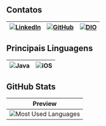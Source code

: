 
## Contatos

[![LinkedIn](https://img.shields.io/badge/LinkedIn-000?style=for-the-badge&logo=linkedin&logoColor=white&color=000)](https://www.linkedin.com/in/renilson-s-174406125/) | [![GitHub](https://img.shields.io/badge/GitHub-000?style=for-the-badge&logo=github&logoColor=white&color=000)](https://github.com/RenilsonSantana) | [![DIO](https://img.shields.io/badge/DIO-000?style=for-the-badge&logo=gitbook&logoColor=white&color=000)](https://web.dio.me/users/renilson_bmn)
---| --- | --- |

## Principais Linguagens

![Java](https://img.shields.io/badge/java-%23ED8B00.svg?style=for-the-badge&logo=openjdk&logoColor=white&color=000) | ![iOS](https://img.shields.io/badge/iOS-000000?style=for-the-badge&logo=ios&logoColor=white) |
--- | --- |

## GitHub Stats

| Preview |
|:-------:|
| ![Most Used Languages](https://github-readme-stats-git-masterrstaa-rickstaa.vercel.app/api/top-langs/?username=RenilsonSantana&layout=compact&bg_color=000&border_color=0FF&title_color=FF2929&text_color=0FF)
